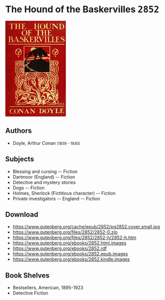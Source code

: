 # The Hound of the Baskervilles <kbd>2852</kbd>

![](./cover.medium.jpg "")

## Authors


 - Doyle, Arthur Conan <small>(1859 - 1930)</small>

## Subjects


 - Blessing and cursing -- Fiction
 - Dartmoor (England) -- Fiction
 - Detective and mystery stories
 - Dogs -- Fiction
 - Holmes, Sherlock (Fictitious character) -- Fiction
 - Private investigators -- England -- Fiction

## Download


 - https://www.gutenberg.org/cache/epub/2852/pg2852.cover.small.jpg
 - https://www.gutenberg.org/files/2852/2852-0.zip
 - https://www.gutenberg.org/files/2852/2852-h/2852-h.htm
 - https://www.gutenberg.org/ebooks/2852.html.images
 - https://www.gutenberg.org/ebooks/2852.rdf
 - https://www.gutenberg.org/ebooks/2852.epub.images
 - https://www.gutenberg.org/ebooks/2852.kindle.images

## Book Shelves


 - Bestsellers, American, 1895-1923
 - Detective Fiction
